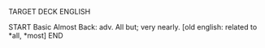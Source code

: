 TARGET DECK
ENGLISH

START
Basic
Almost
Back: adv. All but; very nearly. [old english: related to *all, *most]
END
